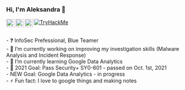 ### Hi, I'm Aleksandra 👋
[<img align="left" alt="codeSTACKr | Twitter" width="22px" src="https://cdn.jsdelivr.net/npm/simple-icons@v3/icons/twitter.svg" />](https://twitter.com/bathelta)
[<img align="left" alt="codeSTACKr | LinkedIn" width="22px" src="https://cdn.jsdelivr.net/npm/simple-icons@v3/icons/linkedin.svg" />](https://www.linkedin.com/in/abathelt/)
[<img align="left" alt="codeSTACKr | Instagram" width="22px" src="https://cdn.jsdelivr.net/npm/simple-icons@v3/icons/instagram.svg" />](https://www.instagram.com/aleks.secure/)
[<img src="https://tryhackme-badges.s3.amazonaws.com/abathelt.png" alt="TryHackMe">](https://tryhackme-badges.s3.amazonaws.com/abathelt.png)

<br>
- ❓ InfoSec Prefessional, Blue Teamer<br>
- 🔭 I’m currently working on improving my investigation skills (Malware Analysis and Incident Response)<br>
- 🌱 I’m currently learning Google Data Analytics<br>
- 🥅 2021 Goal: Pass Security+ SY0-601 - passed on Oct. 1st, 2021 <br>
-     NEW Goal: Google Data Analytics - in progress <br>
- ⚡ Fun fact: I love to google things and making notes<br>

<!--
**abathelt/abathelt** is a ✨ _special_ ✨ repository because its `README.md` (this file) appears on your GitHub profile.
<img align="left" src="https://media.giphy.com/media/AsguuuUg8M1qzkk5Ii/giphy.gif"/> 
I love connecting with people from around the world, so if you want to be my friend, feel free to reach out and introduce yourself (don’t just say hi, tell me about yourself) 

Here are some ideas to get you started:

- 🔭 I’m currently working on ...
- 🌱 I’m currently learning ...
- 👯 I’m looking to collaborate on ...
- 🤔 I’m looking for help with ...
- 💬 Ask me about ...
- 📫 How to reach me: ...
- 😄 Pronouns: ...
- ⚡ Fun fact: ...
-->
